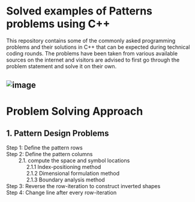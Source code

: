 # Solved examples of Patterns problems using C++
This repository contains some of the commonly asked programming problems and their solutions in C++ that can be expected during technical coding rounds. The problems have been taken from various available sources on the internet and visitors are advised to first go through the problem statement and solve it on their own.

![image](https://user-images.githubusercontent.com/80598737/162000725-4c5a7dfa-f5e8-49bb-a53e-bd6a55c8df59.png)
---
# Problem Solving Approach
## 1. Pattern Design Problems
Step 1: Define the pattern rows <br/>
Step 2: Define the pattern columns <br/>
&ensp; &ensp; &ensp; 2.1. compute the space and symbol locations <br/>
&emsp; &emsp; &emsp; 2.1.1 Index-positioning method <br/>
&emsp; &emsp; &emsp; 2.1.2 Dimensional formulation method <br/>
&emsp; &emsp; &emsp; 2.1.3 Boundary analysis method <br/>
Step 3: Reverse the row-iteration to construct inverted shapes <br/>
Step 4: Change line after every row-iteration
